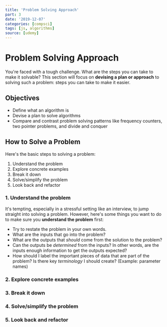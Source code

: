 ```yaml
---
title: 'Problem Solving Approach'
part: 3
date: '2019-12-07'
categories: [compsci]
tags: [js, algorithms]
source: [udemy]
---
```


# Problem Solving Approach

You're faced with a tough challenge. What are the steps you can take to make it solvable? This section will focus on **devising a plan or approach** to solving such a problem: steps you can take to make it easier.

## Objectives

* Define what an algorithm is
* Devise a plan to solve algorithms
* Compare and contrast problem solving patterns like frequency counters, two pointer problems, and divide and conquer

## How to Solve a Problem

Here's the basic steps to solving a problem:

1. Understand the problem
2. Explore concrete examples
3. Break it down
4. Solve/simplify the problem
5. Look back and refactor

### 1. Understand the problem

It's tempting, especially in a stressful setting like an interview, to jump straight into solving a problem. However, here's some things you want to do to make sure you **understand the problem** first:

* Try to restate the problem in your own words.
* What are the inputs that go into the problem?
* What are the outputs that *should* come from the solution to the problem?
* Can the outputs be *determined* from the inputs? In other words, are the inputs enough information to get the outputs expected?
* How should I label the important pieces of data that are part of the problem? Is there key *terminology* I should create? (Example: parameter names)

### 2. Explore concrete examples



### 3. Break it down

### 4. Solve/simplify the problem

### 5. Look back and refactor
